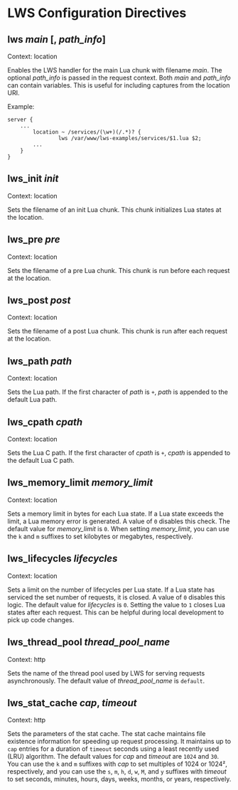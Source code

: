 # LWS Configuration Directives


## lws *main* [, *path_info*]

Context: location

Enables the LWS handler for the main Lua chunk with filename *main*. The optional *path_info*
is passed in the request context. Both *main* and *path_info* can contain variables. This is useful
for including captures from the location URI.

Example:
```nginx
server {
	...
        location ~ /services/(\w+)(/.*)? {
                lws /var/www/lws-examples/services/$1.lua $2;
		...
	}
}
```


## lws_init *init*

Context: location

Sets the filename of an init Lua chunk. This chunk initializes Lua states at the location.


## lws_pre *pre*

Context: location

Sets the filename of a pre Lua chunk. This chunk is run before each request at the location.


## lws_post *post*

Context: location

Sets the filename of a post Lua chunk. This chunk is run after each request at the location.


## lws_path *path*

Context: location


Sets the Lua path. If the first character of *path* is `+`, *path* is appended to the default Lua
path.


## lws_cpath *cpath*

Context: location

Sets the Lua C path. If the first character of *cpath* is `+`, *cpath* is appended to the default
Lua C path.


## lws_memory_limit *memory_limit*

Context: location

Sets a memory limit in bytes for each Lua state. If a Lua state exceeds the limit, a Lua memory
error is generated. A value of `0` disables this check. The default value for *memory_limit* is
`0`.  When setting *memory_limit*, you can use the `k` and `m` suffixes to set kilobytes or
megabytes, respectively.


## lws_lifecycles *lifecycles*

Context: location

Sets a limit on the number of lifecycles per Lua state. If a Lua state has serviced the set
number of requests, it is closed. A value of `0` disables this logic. The default value for
*lifecycles* is `0`. Setting the value to `1` closes Lua states after each request. This can be
helpful during local development to pick up code changes.


## lws_thread_pool *thread_pool_name*

Context: http

Sets the name of the thread pool used by LWS for serving requests asynchronously. The default
value of *thread_pool_name* is `default`.


## lws_stat_cache *cap*, *timeout*

Context: http

Sets the parameters of the stat cache. The stat cache maintains file existence information for
speeding up request processing. It maintains up to `cap` entries for a duration of `timeout`
seconds using a least recently used (LRU) algorithm. The default values for *cap* and *timeout* are
`1024` and `30`. You can use the `k` and `m` suffixes with *cap* to set multiples of 1024 or
1024², respectively, and you can use the `s`, `m`, `h`, `d`, `w`, `M`, and `y` suffixes
with *timeout* to set seconds, minutes, hours, days, weeks, months, or years, respectively.

